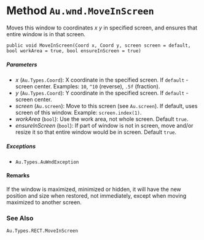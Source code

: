 # Method `Au.wnd.MoveInScreen`

Moves this window to coordinates *x y* in specified screen, and ensures that entire window is in that screen.

```
public void MoveInScreen(Coord x, Coord y, screen screen = default, bool workArea = true, bool ensureInScreen = true)
```

##### Parameters

- *x*  (`Au.Types.Coord`):
    X coordinate in the specified screen. If `default` - screen center. Examples: `10`, `^10` (reverse), `.5f` (fraction).
- *y*  (`Au.Types.Coord`):
    Y coordinate in the specified screen. If `default` - screen center.
- *screen*  (`Au.screen`):
    Move to this screen (see `Au.screen`). If default, uses screen of this window. Example: `screen.index(1)`.
- *workArea*  (`bool`):
    Use the work area, not whole screen. Default `true`.
- *ensureInScreen*  (`bool`):
    If part of window is not in screen, move and/or resize it so that entire window would be in screen. Default `true`.

##### Exceptions

- `Au.Types.AuWndException`

#### Remarks

If the window is maximized, minimized or hidden, it will have the new position and size when restored, not immediately, except when moving maximized to another screen.

### See Also

`Au.Types.RECT.MoveInScreen`